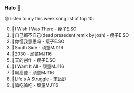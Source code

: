 

### Halo 👋

😄 listen to my this week song list of top 10:

0. 🌈I Wish I Was There - 瘦子E.SO
1. 🌈自己都不自己(dead presedent remix by josh) - 瘦子E.SO
2. 🌈你懂我意思吗 - 瘦子E.SO
3. 🌈South Side - 顽童MJ116
4. 🌈2030 - 顽童MJ116
5. 🌈天的创作 - 瘦子E.SO
6. 🌈I Want It All - 顽童MJ116
7. 🌈飙高速 - 顽童MJ116
8. 🌈Life's A Struggle - 宋岳庭
9. 🌈骗吃骗吃 - 顽童MJ116

